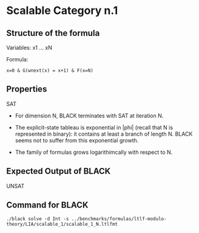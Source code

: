 # Scalable Category n.1

## Structure of the formula

Variables: x1 ... xN

Formula:
```
x=0 & G(wnext(x) = x+1) & F(x=N)
```

## Properties

SAT

- For dimension N, BLACK terminates with SAT at iteration N.

- The explicit-state tableau is exponential in |phi| (recall that N is
  represented in binary): it contains at least a branch of length N.
  BLACK seems not to suffer from this exponential growth.

- The family of formulas grows logarithimcally with respect to N.


## Expected Output of BLACK

UNSAT

## Command for BLACK

```
./black solve -d Int -s ../benchmarks/formulas/ltlf-modulo-theory/LIA/scalable_1/scalable_1_N.ltlfmt
```

